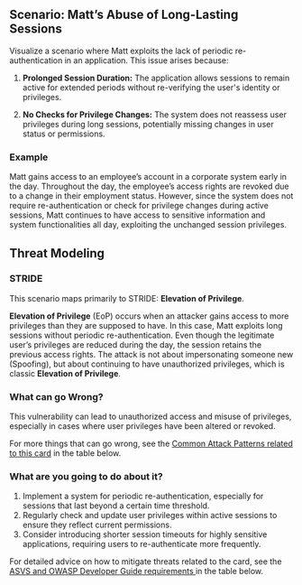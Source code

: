 ## Scenario: Matt’s Abuse of Long-Lasting Sessions

Visualize a scenario where Matt exploits the lack of periodic re-authentication in an application. This issue arises because:

1. **Prolonged Session Duration:** The application allows sessions to remain active for extended periods without re-verifying the user's identity or privileges.

2. **No Checks for Privilege Changes:** The system does not reassess user privileges during long sessions, potentially missing changes in user status or permissions.

### Example

Matt gains access to an employee’s account in a corporate system early in the day. Throughout the day, the employee’s access rights are revoked due to a change in their employment status. However, since the system does not require re-authentication or check for privilege changes during active sessions, Matt continues to have access to sensitive information and system functionalities all day, exploiting the unchanged session privileges.

## Threat Modeling

### STRIDE

This scenario maps primarily to STRIDE: **Elevation of Privilege**.

**Elevation of Privilege** (EoP) occurs when an attacker gains access to more privileges than they are supposed to have.
In this case, Matt exploits long sessions without periodic re-authentication. Even though the legitimate user’s privileges are reduced during the day, the session retains the previous access rights.
The attack is not about impersonating someone new (Spoofing), but about continuing to have unauthorized privileges, which is classic **Elevation of Privilege**.

### What can go Wrong?

This vulnerability can lead to unauthorized access and misuse of privileges, especially in cases where user privileges have been altered or revoked.

For more things that can go wrong, see the [Common Attack Patterns related to this card](#mapping 'Common Attack Patterns related to this card [internal]') in the table below.

### What are you going to do about it?

1. Implement a system for periodic re-authentication, especially for sessions that last beyond a certain time threshold.
2. Regularly check and update user privileges within active sessions to ensure they reflect current permissions.
3. Consider introducing shorter session timeouts for highly sensitive applications, requiring users to re-authenticate more frequently.

For detailed advice on how to mitigate threats related to the card, see the [ASVS and OWASP Developer Guide requirements ](#mapping 'ASVS and OWASP Developer Guide requirements [internal]') in the table below.
